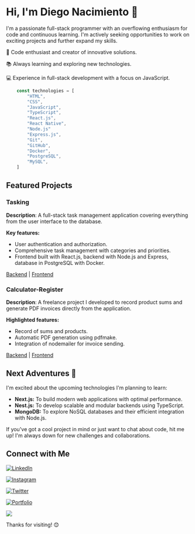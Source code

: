 # Hi, I'm Diego Nacimiento 🤙 

I'm a passionate full-stack programmer with an overflowing enthusiasm for code and continuous learning. I'm actively seeking opportunities to work on exciting projects and further expand my skills.

🚀 Code enthusiast and creator of innovative solutions.

📚 Always learning and exploring new technologies.

💻 Experience in full-stack development with a focus on JavaScript.

```js
    const technologies = [
        "HTML",
        "CSS",
        "JavaScript",
        "TypeScript",
        "React.js",
        "React Native",
        "Node.js"
        "Express.js",
        "Git",
        "GitHub",
        "Docker",
        "PostgreSQL",
        "MySQL",
    ]
```

## Featured Projects
### Tasking
**Description**: A full-stack task management application covering everything from the user interface to the database.

**Key features:**
- User authentication and authorization.
- Comprehensive task management with categories and priorities.
- Frontend built with React.js, backend with Node.js and Express, database in PostgreSQL with Docker.

[Backend](https://github.com/diegonacimiento/tasking-backend) | [Frontend](https://github.com/diegonacimiento/tasking-frontend)

### Calculator-Register
**Description**: A freelance project I developed to record product sums and generate PDF invoices directly from the application.

**Highlighted features:**
- Record of sums and products.
- Automatic PDF generation using pdfmake.
- Integration of nodemailer for invoice sending.

[Backend](https://github.com/diegonacimiento/send-email) | [Frontend](https://github.com/diegonacimiento/calculator-register)

## Next Adventures 🚀
I'm excited about the upcoming technologies I'm planning to learn:

- **Next.js:** To build modern web applications with optimal performance.
- **Nest.js:** To develop scalable and modular backends using TypeScript.
- **MongoDB:** To explore NoSQL databases and their efficient integration with Node.js.

If you've got a cool project in mind or just want to chat about code, hit me up! I'm always down for new challenges and collaborations.

## Connect with Me

 [![LinkedIn](https://img.shields.io/badge/LinkedIn-Connect-blue?style=for-the-badge&logo=linkedin)](www.linkedin.com/in/diego-nacimiento-01b2b025a)

 [![Instagram](https://img.shields.io/badge/Instagram-Follow-E4405F?style=for-the-badge&logo=instagram)](https://www.instagram.com/diegonacimiento)
 
 [![Twitter](https://img.shields.io/badge/Twitter-Follow-1DA1F2?style=for-the-badge&logo=twitter)](https://twitter.com/diegonac23)
 
[![Portfolio](https://img.shields.io/badge/Portolio-Visit%20Me-brightgreen?style=for-the-badge&logo)](https://portfolio-diegonacimiento.vercel.app)

![](https://img.shields.io/github/followers/diegonacimiento?style=social)

Thanks for visiting! 😊
